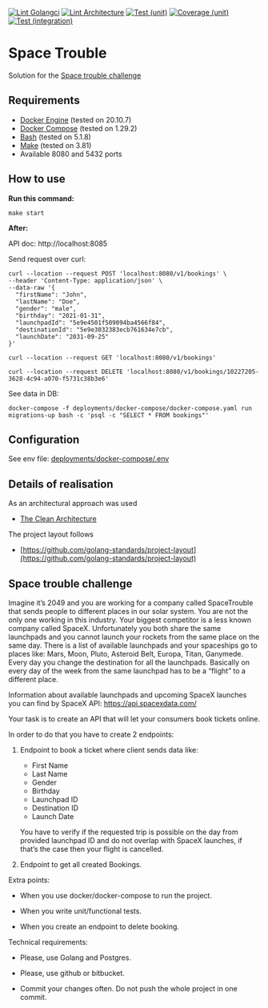 [![Lint Golangci](https://github.com/mgerasimchuk/space-trouble/actions/workflows/lint-golangci.yml/badge.svg)](https://github.com/mgerasimchuk/space-trouble/actions/workflows/lint-golangci.yml)
[![Lint Architecture](https://github.com/mgerasimchuk/space-trouble/actions/workflows/lint-architecture.yml/badge.svg)](https://github.com/mgerasimchuk/space-trouble/actions/workflows/lint-architecture.yml)
[![Test (unit)](https://github.com/mgerasimchuk/space-trouble/actions/workflows/test-unit.yml/badge.svg)](https://github.com/mgerasimchuk/space-trouble/actions/workflows/test-unit.yml)
[![Coverage (unit)](https://github.com/mgerasimchuk/space-trouble/wiki/assets/coverage/unit/coverage.svg)](https://raw.githack.com/wiki/mgerasimchuk/space-trouble/assets/coverage/unit/coverage.html)
[![Test (integration)](https://github.com/mgerasimchuk/space-trouble/actions/workflows/test-integration.yml/badge.svg)](https://github.com/mgerasimchuk/space-trouble/actions/workflows/test-integration.yml)

# Space Trouble

Solution for the [Space trouble challenge](#space-trouble-challenge)

## Requirements

* [Docker Engine](https://docs.docker.com/engine/) (tested on 20.10.7)
* [Docker Compose](https://docs.docker.com/compose/) (tested on 1.29.2)
* [Bash](https://www.gnu.org/software/bash/) (tested on 5.1.8)
* [Make](https://www.gnu.org/software/make/) (tested on 3.81)
* Available 8080 and 5432 ports

## How to use

**Run this command:**

```
make start
```

**After:**

API doc: http://localhost:8085

Send request over curl:

```
curl --location --request POST 'localhost:8080/v1/bookings' \
--header 'Content-Type: application/json' \
--data-raw '{
  "firstName": "John",
  "lastName": "Doe",
  "gender": "male",
  "birthday": "2021-01-31",
  "launchpadId": "5e9e4501f509094ba4566f84",
  "destinationId": "5e9e3032383ecb761634e7cb",
  "launchDate": "2031-09-25"
}'
```

```
curl --location --request GET 'localhost:8080/v1/bookings'
```

```
curl --location --request DELETE 'localhost:8080/v1/bookings/10227205-3628-4c94-a070-f5731c38b3e6'
```

See data in DB:

```
docker-compose -f deployments/docker-compose/docker-compose.yaml run migrations-up bash -c 'psql -c "SELECT * FROM bookings"'
```

## Configuration

See env file: [deployments/docker-compose/.env](deployments/docker-compose/.env)

## Details of realisation

As an architectural approach was used
- [The Clean Architecture](https://blog.cleancoder.com/uncle-bob/2012/08/13/the-clean-architecture.html)

The project layout follows
- [https://github.com/golang-standards/project-layout](https://github.com/golang-standards/project-layout)

## Space trouble challenge

Imagine it’s 2049 and you are working for a company called SpaceTrouble that sends people to different places in our
solar system. You are not the only one working in this industry. Your biggest competitor is a less known company called
SpaceX. Unfortunately you both share the same launchpads and you cannot launch your rockets from the same place on the
same day. There is a list of available launchpads and your spaceships go to places like: Mars, Moon, Pluto, Asteroid
Belt, Europa, Titan, Ganymede. Every day you change the destination for all the launchpads. Basically on every day of
the week from the same launchpad has to be a “flight” to a different place.

Information about available launchpads and upcoming SpaceX launches you can find by SpaceX
API: https://api.spacexdata.com/

Your task is to create an API that will let your consumers book tickets online.

In order to do that you have to create 2 endpoints:

1. Endpoint to book a ticket where client sends data like:

   * First Name
   * Last Name
   * Gender
   * Birthday
   * Launchpad ID
   * Destination ID
   * Launch Date
    
   You have to verify if the requested trip is possible on the day from provided launchpad ID and do not overlap with SpaceX launches, if that’s the case then your flight is cancelled.

2. Endpoint to get all created Bookings.

Extra points:

* When you use docker/docker-compose to run the project.

* When you write unit/functional tests.

* When you create an endpoint to delete booking.

Technical requirements:

* Please, use Golang and Postgres.

* Please, use github or bitbucket.

* Commit your changes often. Do not push the whole project in one commit.
